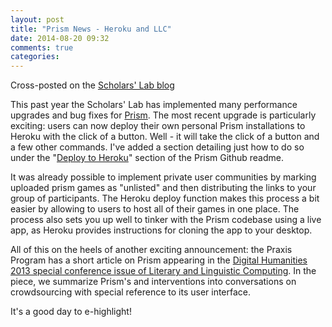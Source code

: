 ```yaml
---
layout: post
title: "Prism News - Heroku and LLC"
date: 2014-08-20 09:32
comments: true
categories: 
---
```


Cross-posted on the [Scholars' Lab blog](http://www.scholarslab.org/announcements/prism-news-heroku-and-llc/)

This past year the Scholars' Lab has implemented many performance upgrades and bug fixes for [Prism](http://prism.scholarslab.org). The most recent upgrade is particularly exciting: users can now deploy their own personal Prism installations to Heroku with the click of a button. Well - it will take the click of a button and a few other commands. I've added a section detailing just how to do so under the "[Deploy to Heroku](https://github.com/scholarslab/prism#deploy-to-heroku)" section of the Prism Github readme.

It was already possible to implement private user communities by marking uploaded prism games as "unlisted" and then distributing the links to your group of participants. The Heroku deploy function makes this process a bit easier by allowing to users to host all of their games in one place. The process also sets you up well to tinker with the Prism codebase using a live app, as Heroku provides instructions for cloning the app to your desktop.

All of this on the heels of another exciting announcement: the Praxis Program has a short article on Prism appearing in the [Digital Humanities 2013 special conference issue of Literary and Linguistic Computing](http://llc.oxfordjournals.org/content/early/2014/07/08/llc.fqu030.full?keytype=ref&ijkey=4zaX5fIvQwiLhIJ). In the piece, we summarize Prism's and interventions into conversations on crowdsourcing with special reference to its user interface.

It's a good day to e-highlight!